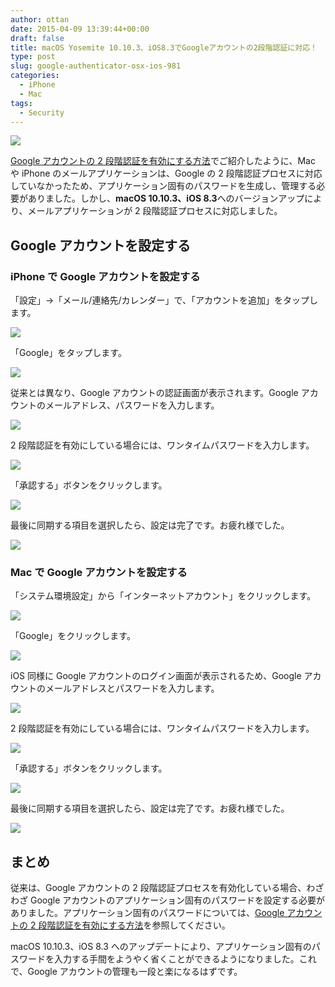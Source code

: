 ```yaml
---
author: ottan
date: 2015-04-09 13:39:44+00:00
draft: false
title: macOS Yosemite 10.10.3、iOS8.3でGoogleアカウントの2段階認証に対応！
type: post
slug: google-authenticator-osx-ios-981
categories:
  - iPhone
  - Mac
tags:
  - Security
---
```


![](/uploads/2015/04/150409-55267e6777a06.jpg)

[Google アカウントの 2 段階認証を有効にする方法](/posts/2015/04/google-two-step-authentication-890/)でご紹介したように、Mac や iPhone のメールアプリケーションは、Google の 2 段階認証プロセスに対応していなかったため、アプリケーション固有のパスワードを生成し、管理する必要がありました。しかし、**macOS 10.10.3、iOS 8.3**へのバージョンアップにより、メールアプリケーションが 2 段階認証プロセスに対応しました。

## Google アカウントを設定する

### iPhone で Google アカウントを設定する

「設定」→「メール/連絡先/カレンダー」で、「アカウントを追加」をタップします。

![](/uploads/2015/04/150409-55267e6874365.png)

「Google」をタップします。

![](/uploads/2015/04/150409-55267e6ae7742.png)

従来とは異なり、Google アカウントの認証画面が表示されます。Google アカウントのメールアドレス、パスワードを入力します。

![](/uploads/2015/04/150409-55267e6fad5cb.png)

2 段階認証を有効にしている場合には、ワンタイムパスワードを入力します。

![](/uploads/2015/04/150409-55267e731ecb1.png)

「承認する」ボタンをクリックします。

![](/uploads/2015/04/150409-55267e764fa29.png)

最後に同期する項目を選択したら、設定は完了です。お疲れ様でした。

![](/uploads/2015/04/150409-5526815c6111e.png)

### Mac で Google アカウントを設定する

「システム環境設定」から「インターネットアカウント」をクリックします。

![](/uploads/2015/04/150409-55267e7a57f26.png)

「Google」をクリックします。

![](/uploads/2015/04/150409-55267e7ccb6e6.png)

iOS 同様に Google アカウントのログイン画面が表示されるため、Google アカウントのメールアドレスとパスワードを入力します。

![](/uploads/2015/04/150409-55267e7f2378a.png)

2 段階認証を有効にしている場合には、ワンタイムパスワードを入力します。

![](/uploads/2015/04/150409-55267e8236479.png)

「承認する」ボタンをクリックします。

![](/uploads/2015/04/150409-55267e8578356.png)

最後に同期する項目を選択したら、設定は完了です。お疲れ様でした。

![](/uploads/2015/04/150409-55267e88b2146.png)

## まとめ

従来は、Google アカウントの 2 段階認証プロセスを有効化している場合、わざわざ Google アカウントのアプリケーション固有のパスワードを設定する必要がありました。アプリケーション固有のパスワードについては、[Google アカウントの 2 段階認証を有効にする方法](/posts/2015/04/google-two-step-authentication-890/)を参照してください。

macOS 10.10.3、iOS 8.3 へのアップデートにより、アプリケーション固有のパスワードを入力する手間をようやく省くことができるようになりました。これで、Google アカウントの管理も一段と楽になるはずです。
